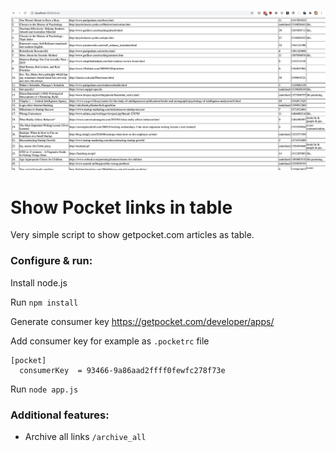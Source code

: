 ![Screenshot](screenshot.png)

# Show Pocket links in table

Very simple script to show getpocket.com articles as table.

### Configure & run:

Install node.js

Run `npm install`

Generate consumer key https://getpocket.com/developer/apps/

Add consumer key for example as `.pocketrc` file

```
[pocket]
  consumerKey  = 93466-9a86aad2ffff0fewfc278f73e
```

Run `node app.js`

### Additional features:

- Archive all links `/archive_all`
